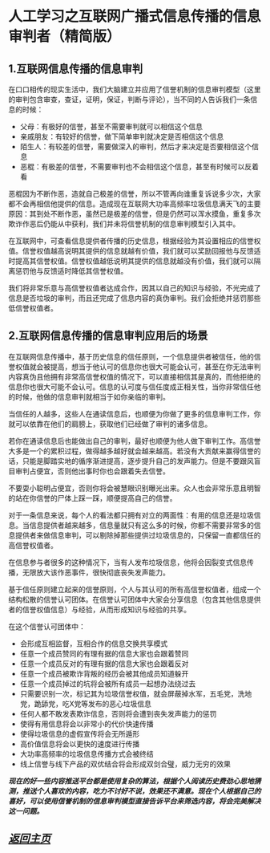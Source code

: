 人工学习之互联网广播式信息传播的信息审判者（精简版）  
==================================================================

1.互联网信息传播的信息审判
------------------------------------------------------------------
在口口相传的现实生活中，我们大脑建立并应用了信誉机制的信息审判模型（这里的审判包含审查，查证，证明，保证，判断与评论），当不同的人告诉我们一条信息的时候：  
+  父母：有极好的信誉，甚至不需要审判就可以相信这个信息  
+  亲戚朋友：有较好的信誉，做下简单审判就决定是否相信这个信息  
+  陌生人：有较差的信誉，需要做深入的审判，然后才来决定是否要相信这个信息  
+  恶棍：有极差的信誉，不需要审判也不会相信这个信息，甚至有时候可以反着看  

恶棍因为不断作恶，造就自己极差的信誉，所以不管再向谁重复诉说多少次，大家都不会再相信他提供的信息。造成现在互联网大功率高频率垃圾信息满天飞的主要原因：其到处不断作恶，虽然已是极差的信誉，但是仍然可以浑水摸鱼，重复多次欺诈作恶后仍能从中获利，我们并未将信誉机制的信息审判模型引入其中。  

在互联网中，可查看信息提供者传播的历史信息，根据经验为其设置相应的信誉权值。信誉权值越高说明其提供的信息就越有价值，我们就可以奖励回报他与反馈适时提高其信誉权值。信誉权值越低说明其提供的信息就越没有价值，我们就可以隔离惩罚他与反馈适时降低其信誉权值。

我们将非常乐意与高信誉权值者达成合作，因其以自己的知识与经验，不光完成了信息是否垃圾的审判，而且还完成了信息内容的真伪审判。我们会拒绝并惩罚那些低信誉权值者。  
 

2.互联网信息传播的信息审判应用后的场景
------------------------------------------------------------------
在互联网信息传播中，基于历史信息的信任原则，一个信息提供者被信任，他的信誉权值就会被提高，想当于他认可的信息你也很大可能会认可，甚至在你无法审判内容真伪且他拥有非常高信誉权值的情况下，可以直接相信其是真的，而他拒绝的信息你也很大可能不会认可。信息的认可度与信任度成正相关性，当你非常信任他的时候，他做的信息审判就相当于如你亲临的审判。

当信任的人越多，这些人在通读信息后，也顺便为你做了更多的信息审判工作，你就可以依靠在他们的肩膀上，获取他们已经做了审判的诸多信息。

若你在通读信息后也能做出自己的审判，最好也顺便为他人做下审判工作。高信誉大多是一个的累积过程，做得越多越好就会越来越高。若没有大贡献来赢得信誉的话，只能是脚踏实地的循序渐进提高，逐步提升自己的发声能力。但是不要跟风盲目审判占便宜，否则他出事时你也会跟着失去信誉。

不要耍小聪明占便宜，否则你将会被慧眼识别曝光出来。众人也会非常乐意且明智的站在你信誉的尸体上踩一踩，顺便提高自己的信誉。

对于一条信息来说，每个人的看法都只拥有对立的两面性：有用的信息还是垃圾信息。当信息提供者越来越多，信息量就只有这么多的时候，你都不需要非常多的信息提供者来做信息审判，可以剔除掉那些提供过垃圾信息的，只保留一直都信任的高信誉权值者。

在信息参与者很多的这种情况下，当有人发布垃圾信息，他将会因裂变式信息传播，无限放大该作恶事件，很快彻底丧失发声能力。

基于信任原则建立起来的信誉原则，个人与其认可的所有高信誉权值者，组成一个结构松散的信誉认可团体。在信誉认可团体中大家会分享信息（包含其他信息提供者的信誉权值信息）与经验，从而形成知识与经验的共享。

在这个信誉认可团体中：  
+  会形成互相监督，互相合作的信息交换共享模式  
+  任意一个成员赞同的有理有据的信息大家也会跟着赞同  
+  任意一个成员反对的有理有据的信息大家也会跟着反对  
+  任意一个成员被欺诈背叛的经历会被其他成员知道躲开  
+  任意一个成员掉过的坑将会被所有成员一起想办法绕过去  
+  只需要识别一次，标记其为垃圾信誉权值，就会屏蔽掉水军，五毛党，洗地党，跪舔党，吃X党等发布的恶心垃圾信息  
+  任何人都不敢发表欺诈信息，否则将会遭到丧失发声能力的惩罚  
+  使得有用信息将会以非常小的代价快速传播  
+  使得垃圾信息的虚假宣传将会无所遁形  
+  高价值信息将会以更快的速度进行传播  
+  大功率高频率的垃圾信息传播方式会被终结  
+  线上信誉与线下产品的双优结合将会形成双剑合璧，威力无穷的效果  



***现在的好一些内容推送平台都是使用复杂的算法，根据个人阅读历史费劲心思地猜测，推送个人喜欢的内容，吃力不讨好不说，效果还不满意。现在个人根据自己的喜好，可以使用信誉机制的信息审判模型直接告诉平台来筛选内容，将会完美解决这一问题。***


[*返回主页*](.)
------------------------------------------------------------------